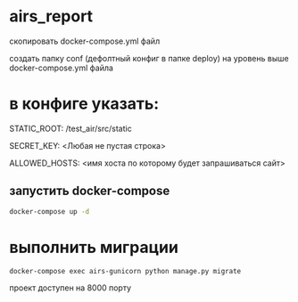 # airs_report

скопировать docker-compose.yml файл

создать папку conf (дефолтный конфиг в папке deploy) на уровень выше docker-compose.yml файла

# в конфиге указать:

STATIC_ROOT: /test_air/src/static

SECRET_KEY: <Любая не пустая строка>

ALLOWED_HOSTS: <имя хоста по которому будет запрашиваться сайт>


## запустить docker-compose
```bash
docker-compose up -d
```

# выполнить миграции
```bash
docker-compose exec airs-gunicorn python manage.py migrate
```

проект доступен на 8000 порту
